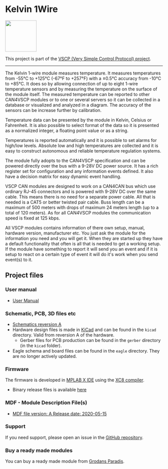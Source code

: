 <h1>Kelvin 1Wire</h1>

<img src="http://grodansparadis.com/images/vscp_logo.jpg" width="100" />

This project is part of the <a href="http://www.vscp.org">VSCP (Very Simple Control Protocol) project</a>. 

<hr>

The Kelvin 1-wire module measures temperature. It measures temperatures from -55°C to +125°C (-67°F to +257°F) with a ±0.5°C accuracy from -10°C to +85°C. It does so by allowing connection of up to eight 1-wire temperature sensors and by measuring the temperature on the surface of the module itself. The measured temperature can be reported to other CAN4VSCP modules or to one or several servers so it can be collected in a database or visualized and analyzed in a diagram. The accuracy of the sensors can be increase further by calibration.

Temperature data can be presented by the module in Kelvin, Celsius or Fahrenheit. It is also possible to select format of the data so it is presented as a normalized integer, a floating point value or as a string.

Temperatures is reported automatically and it is possible to set alarms for high/low levels. Absolute low and high temperatures are collected and it is easy to construct autonomous and reliable temperature regulation systems.

The module fully adopts to the CAN4VSCP specification and can be powered directly over the bus with a 9-28V DC power source. It has a rich register set for configuration and any information events defined. It also have a decision matrix for easy dynamic event handling.

VSCP CAN modules are designed to work on a CAN4CAN bus which use ordinary RJ-45 connectors and is powered with 9-28V DC over the same cable. This means there is no need for a separate power cable. All that is needed is a CAT5 or better twisted pair cable. Buss length can be a maximum of 500 meters with drops of maximum 24 meters length (up to a total of 120 meters). As for all CAN4VSCP modules the communication speed is fixed at 125 kbps.

All VSCP modules contains information of there own setup, manual, hardware version, manufacturer etc. You just ask the module for the information you need and you will get it. When they are started up they have a default functionality that often is all that is needed to get a working setup. If the module have something to report it will send you an event and if it is setup to react on a certain type of event it will do it's work when you send event(s) to it. 

## Project files

### User manual
  * [User Manual](https://github.com/grodansparadis/can4vscp_kelvin_1wire/tree/master)

### Schematic, PCB, 3D files etc
  * [Schematics reversion A](https://github.com/grodansparadis/can4vscp_kelvin_1wire/blob/master/eagle/kelvin_1wire_brd_rev_a.png)
 * Hardware design files is made in [KiCad](https://kicad.org) and can be found in the `kicad` directory. Valid from reversion A of the hardware.
   * Gerber files for PCB production can be found in the `gerber` directory (in the `kicad` folder).
 * Eagle schema and board files can be found in the `eagle` directory. They are no longer actively updated.

 ### Firmware

 The firmware is developed in [MPLAB X IDE](https://www.microchip.com/mplab/mplab-x-ide) using the [XC8 compiler](https://www.microchip.com/mplab/compilers).

  * Binary release files is available [here](https://github.com/grodansparadis/can4vscp_kelvin_1wire/releases)

### MDF - Module Description File(s)
  * [MDF file version: A Release date: 2020-05-15](http://www.eurosource.se/1wire_1.xml.xml)


### Support
If you need support, please open an issue in the [GitHub repository](https://github.com/grodansparadis/can4vscp_kelvin_1wire/issues).

### Buy a ready made modules
You can buy a ready made module from [Grodans Paradis](http://www.grodansparadis.com).





